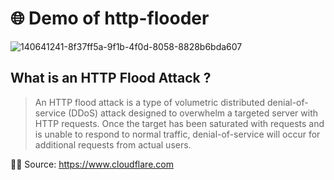 # 🌐 Demo of http-flooder

![140641241-8f37ff5a-9f1b-4f0d-8058-8828b6bda607](https://user-images.githubusercontent.com/92758195/141179878-66f84aaf-3ddd-422d-8f79-4149e1ab1af5.png)

## What is an HTTP Flood Attack ?

> An HTTP flood attack is a type of volumetric distributed denial-of-service (DDoS) attack designed to overwhelm a targeted server with HTTP requests. Once the target has been saturated with requests and is unable to respond to normal traffic, denial-of-service will occur for additional requests from actual users.

🐱‍💻 Source: https://www.cloudflare.com
